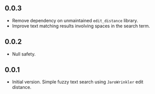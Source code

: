 ## 0.0.3

- Remove dependency on unmaintained `edit_distance` library.
- Improve text matching results involving spaces in the search term. 

## 0.0.2

- Null safety.
## 0.0.1

- Initial version. Simple fuzzy text search using `JaroWrinkler` edit distance.

